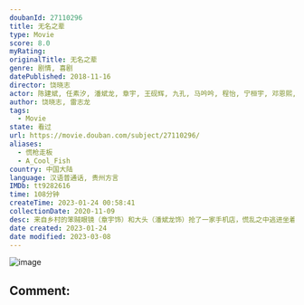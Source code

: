 ```yaml
---
doubanId: 27110296
title: 无名之辈
type: Movie
score: 8.0
myRating: 
originalTitle: 无名之辈
genre: 剧情, 喜剧
datePublished: 2018-11-16
director: 饶晓志
actor: 陈建斌, 任素汐, 潘斌龙, 章宇, 王砚辉, 九孔, 马吟吟, 程怡, 宁桓宇, 邓恩熙, 谢波, 范翔, 赵梓冲, 史策, 马睿瀚, 林海, 邓钢, 尧十三, 国义骞, 周铨
author: 饶晓志, 雷志龙
tags:
  - Movie
state: 看过
url: https://movie.douban.com/subject/27110296/
aliases:
  - 慌枪走板
  - A_Cool_Fish
country: 中国大陆
language: 汉语普通话, 贵州方言
IMDb: tt9282616
time: 108分钟
createTime: 2023-01-24 00:58:41
collectionDate: 2020-11-09
desc: 来自乡村的笨贼眼镜（章宇饰）和大头（潘斌龙饰）抢了一家手机店，慌乱之中逃进坐着轮椅的单身女子嘉旗（任素汐饰）的家中。嘉旗早已失去活着的欲望，她强横地要求俩笨贼杀死自己。另一边，某楼盘老板资金链断...
date created: 2023-01-24
date modified: 2023-03-08
---
```


![image](p2539661066.jpg)

Comment:
---
